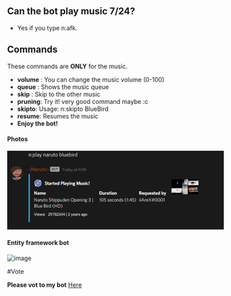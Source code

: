 



## Can the bot play music 7/24?

- Yes if you type n:afk.

## Commands

These commands are **ONLY** for the music.

- **volume** : You can change the music volume (0-100)
- **queue** : Shows the music queue
- **skip** : Skip to the other music 
- **pruning**: Try it! very good command maybe :c
- **skipto**: Usage: n:skipto BlueBird
- **resume**: Resumes the music
-  **__Enjoy__ the bot!**



#### Photos

![image](Img/play.png "Music play command")

#### Entity framework bot

![image](Img/EfCore.png "Basic bot preview")

#Vote

**Please vot to my bot** [Here](https://top.gg/bot/755138465523433552)
